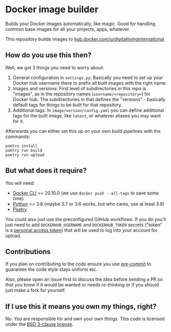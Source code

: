 # Docker image builder

Builds your Docker images automatically, like magic. Good for handling common base images for all your projects, apps,
whatever.

This repository builds images to [hub.docker.com/u/digitallivinginternational](https://hub.docker.com/u/digitallivinginternational)

## How do you use this then?

Well, we got 3 things you need to worry about:

1. General configuration in `settings.py`: Basically you need to set up your Docker hub username there to prefix all
   built images with the right name
2. Images and versions: First level of subdirectories in this repo is "images", as in the repository
   names (`username/<repository>`) for Docker hub. The subdirectories in that defines the "versions" - basically default
   tags for things to be built for that repository.
3. Additional tags: In `image/version/config.yaml` you can define additional tags for the built image, like `latest`, or
   whatever aliases you may want for it.

Afterwards you can either set this up on your own build pipelines with the commands:

```
poetry install
poetry run build
poetry run upload
```

## But what does it require?

You will need:

- [Docker CLI](https://docs.docker.com/get-docker/) >= 20.10.0 (we use `docker push --all-tags` to save some time)
- [Python](https://www.python.org/downloads/) >= 3.8 (maybe 3.7 or 3.6 works, but who cares, use at least 3.8)
- [Poetry](https://python-poetry.org/docs/#installation)

You could also just use the preconfigured GitHub workflows. If you do you'll just need to add `DOCKERHUB_USERNAME`
and `DOCKERHUB_TOKEN` secrets ("token" is a [personal access token](https://docs.docker.com/docker-hub/access-tokens/)) that will be used to log into your account for upload.

## Contributions

If you plan on contributing to the code ensure you use [pre-commit](https://pre-commit.com/#install) to guarantee the
code style stays uniform etc.

Also, please open an issue first to discuss the idea before sending a PR so that you know if it would be wanted or needs
re-thinking or if you should just make a fork for yourself.

## If I use this it means you own my things, right?

No. You are responsible for and own your own things. This code is licensed under the [BSD 3-clause license](LICENSE.md).
